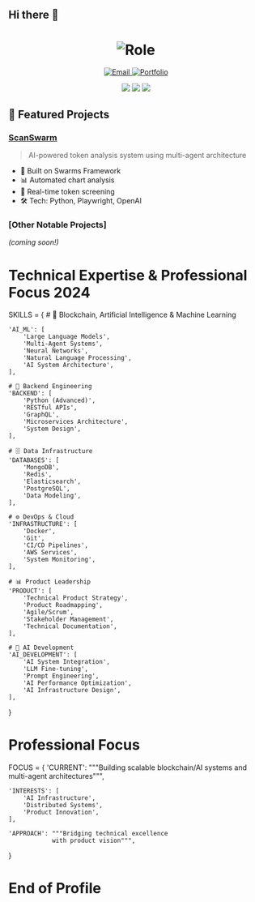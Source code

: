 ## Hi there 👋

<div align="center">
  <h1>
    <img src="https://img.shields.io/badge/Technical%20Product%20Manager%20%7C%20AI%20Engineer-black?style=for-the-badge" alt="Role" />
  </h1>
    <a href="mailto:buildwithjosiah@gmail.com">
      <img src="https://img.shields.io/badge/-Email-EA4335?style=for-the-badge&logo=gmail&logoColor=white" alt="Email" />
    </a>
    <a href="https://github.com/Josiah-O">
      <img src="https://img.shields.io/badge/-Portfolio-181717?style=for-the-badge&logo=github&logoColor=white" alt="Portfolio" />
    </a>
  </p>

  <p>
    <img src="https://img.shields.io/badge/-AI%20Systems-black?style=flat-square" />
    <img src="https://img.shields.io/badge/-Product%20Strategy-black?style=flat-square" />
    <img src="https://img.shields.io/badge/-Technical%20Architecture-black?style=flat-square" />
  </p>
</div>

## 🚀 Featured Projects

### [ScanSwarm](https://github.com/Josiah-O/ScanSwarm)
> AI-powered token analysis system using multi-agent architecture
- 🤖 Built on Swarms Framework
- 📊 Automated chart analysis
- 🔄 Real-time token screening
- 🛠️ Tech: Python, Playwright, OpenAI

### [Other Notable Projects]
*(coming soon!)*

# Technical Expertise & Professional Focus 2024

SKILLS = {
    # 🤖 Blockchain, Artificial Intelligence & Machine Learning
    
    'AI_ML': [
        'Large Language Models',
        'Multi-Agent Systems',
        'Neural Networks',
        'Natural Language Processing',
        'AI System Architecture',
    ],

    # 🔧 Backend Engineering
    'BACKEND': [
        'Python (Advanced)',
        'RESTful APIs',
        'GraphQL',
        'Microservices Architecture',
        'System Design',
    ],

    # 🗄️ Data Infrastructure
    'DATABASES': [
        'MongoDB',
        'Redis',
        'Elasticsearch',
        'PostgreSQL',
        'Data Modeling',
    ],

    # ⚙️ DevOps & Cloud
    'INFRASTRUCTURE': [
        'Docker',
        'Git',
        'CI/CD Pipelines',
        'AWS Services',
        'System Monitoring',
    ],

    # 📊 Product Leadership
    'PRODUCT': [
        'Technical Product Strategy',
        'Product Roadmapping',
        'Agile/Scrum',
        'Stakeholder Management',
        'Technical Documentation',
    ],

    # 🔬 AI Development
    'AI_DEVELOPMENT': [
        'AI System Integration',
        'LLM Fine-tuning',
        'Prompt Engineering',
        'AI Performance Optimization',
        'AI Infrastructure Design',
    ],
}

# Professional Focus
FOCUS = {
    'CURRENT': """Building scalable blockchain/AI systems 
              and multi-agent architectures""",
    
    'INTERESTS': [
        'AI Infrastructure',
        'Distributed Systems',
        'Product Innovation',
    ],
    
    'APPROACH': """Bridging technical excellence 
                with product vision""",
}
# End of Profile
<!--
**Josiah-O/Josiah-O** is a ✨ _special_ ✨ repository because its `README.md` (this file) appears on your GitHub profile.

Here are some ideas to get you started:

- 🔭 I’m currently working on ...
- 🌱 I’m currently learning ...
- 👯 I’m looking to collaborate on ...
- 🤔 I’m looking for help with ...
- 💬 Ask me about ...
- 📫 How to reach me: ...
- 😄 Pronouns: ...
- ⚡ Fun fact: ...
-->
